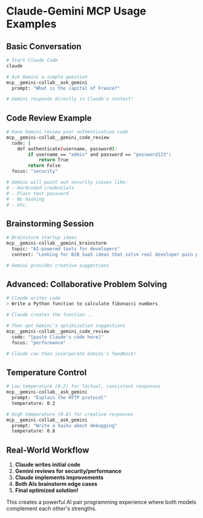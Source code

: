 # Claude-Gemini MCP Usage Examples

## Basic Conversation

```bash
# Start Claude Code
claude

# Ask Gemini a simple question
mcp__gemini-collab__ask_gemini
  prompt: "What is the capital of France?"

# Gemini responds directly in Claude's context!
```

## Code Review Example

```bash
# Have Gemini review your authentication code
mcp__gemini-collab__gemini_code_review
  code: |
    def authenticate(username, password):
        if username == "admin" and password == "password123":
            return True
        return False
  focus: "security"

# Gemini will point out security issues like:
# - Hardcoded credentials
# - Plain text password
# - No hashing
# - etc.
```

## Brainstorming Session

```bash
# Brainstorm startup ideas
mcp__gemini-collab__gemini_brainstorm
  topic: "AI-powered tools for developers"
  context: "Looking for B2B SaaS ideas that solve real developer pain points"

# Gemini provides creative suggestions
```

## Advanced: Collaborative Problem Solving

```bash
# Claude writes code
> Write a Python function to calculate fibonacci numbers

# Claude creates the function...

# Then get Gemini's optimization suggestions
mcp__gemini-collab__gemini_code_review
  code: "[paste Claude's code here]"
  focus: "performance"

# Claude can then incorporate Gemini's feedback!
```

## Temperature Control

```bash
# Low temperature (0.2) for factual, consistent responses
mcp__gemini-collab__ask_gemini
  prompt: "Explain the HTTP protocol"
  temperature: 0.2

# High temperature (0.8) for creative responses
mcp__gemini-collab__ask_gemini
  prompt: "Write a haiku about debugging"
  temperature: 0.8
```

## Real-World Workflow

1. **Claude writes initial code**
2. **Gemini reviews for security/performance**
3. **Claude implements improvements**
4. **Both AIs brainstorm edge cases**
5. **Final optimized solution!**

This creates a powerful AI pair programming experience where both models complement each other's strengths.